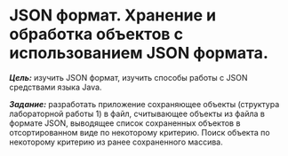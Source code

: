 # JSON формат. Хранение и обработка объектов с использованием JSON формата.

_**Цель:**_ изучить JSON формат, изучить способы работы с JSON средствами языка Java.

_**Задание:**_ разработать приложение сохраняющее объекты (структура лабораторной работы 1) в файл, считывающее объекты
из файла в формате JSON, выводящее список сохраненных объектов в отсортированном виде по некоторому критерию. Поиск
объекта по некоторому критерию из ранее сохраненного массива.
